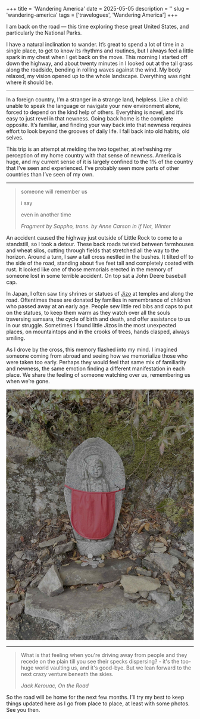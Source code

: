 +++
title = 'Wandering America'
date = 2025-05-05
description = ''
slug = 'wandering-america'
tags = ['travelogues', 'Wandering America']
+++

I am back on the road — this time exploring these great United States, and particularly the National Parks.

I have a natural inclination to wander. It’s great to spend a lot of time in a single place, to get to know its rhythms and routines, but I always feel a little spark in my chest when I get back on the move. This morning I started off down the highway, and about twenty minutes in I looked out at the tall grass along the roadside, bending in rolling waves against the wind. My body relaxed, my vision opened up to the whole landscape. Everything was right where it should be.

---

In a foreign country, I’m a stranger in a strange land, helpless. Like a child: unable to speak the language or navigate your new environment alone, forced to depend on the kind help of others. Everything is novel, and it’s easy to just revel in that newness. Going back home is the complete opposite. It’s familiar, and finding your way back into that newness requires effort to look beyond the grooves of daily life. I fall back into old habits, old selves.

This trip is an attempt at melding the two together, at refreshing my perception of my home country with that sense of newness. America is huge, and my current sense of it is largely confined to the 1% of the country that I’ve seen and experienced. I’ve probably seen more parts of other countries than I’ve seen of my own.

---

> someone will remember us
>
> i say
>
> even in another time
>
> <cite>Fragment by Sappho, trans. by Anne Carson in _If Not, Winter_</cite>

An accident caused the highway just outside of Little Rock to come to a standstill, so I took a detour. These back roads twisted between farmhouses and wheat silos, cutting through fields that stretched all the way to the horizon. Around a turn, I saw a tall cross nestled in the bushes. It tilted off to the side of the road, standing about five feet tall and completely coated with rust. It looked like one of those memorials erected in the memory of someone lost in some terrible accident. On top sat a John Deere baseball cap.

In Japan, I often saw tiny shrines or statues of [Jizo](https://en.wikipedia.org/wiki/K%E1%B9%A3itigarbha) at temples and along the road. Oftentimes these are donated by families in remembrance of children who passed away at an early age. People sew little red bibs and caps to put on the statues, to keep them warm as they watch over all the souls traversing samsara, the cycle of birth and death, and offer assistance to us in our struggle. Sometimes I found little Jizos in the most unexpected places, on mountaintops and in the crooks of trees, hands clasped, always smiling.

As I drove by the cross, this memory flashed into my mind. I imagined someone coming from abroad and seeing how we memorialize those who were taken too early. Perhaps they would feel that same mix of familiarity and newness, the same emotion finding a different manifestation in each place. We share the feeling of someone watching over us, remembering us when we’re gone.

![A Jizo statue with a red bib tied across the front.](JizoBoddhisatva.jpg)

---

> What is that feeling when you're driving away from people and they recede on the plain till you see their specks dispersing? - it's the too-huge world vaulting us, and it's good-bye. But we lean forward to the next crazy venture beneath the skies.
>
> <cite>Jack Kerouac, _On the Road_</cite>

So the road will be home for the next few months. I’ll try my best to keep things updated here as I go from place to place, at least with some photos. See you then.
